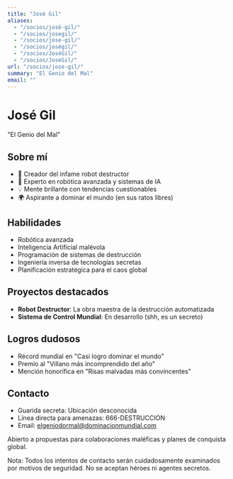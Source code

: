 ```yaml
---
title: "José Gil"
aliases:
  - "/socios/josé-gil/"
  - "/socios/josegil/"
  - "/socios/jose-gil/"
  - "/socios/joségil/"
  - "/socios/JoséGil/"
  - "/socios/JoseGil/"
url: "/socios/jose-gil/"
summary: "El Genio del Mal"
email: ""
---
```


# José Gil
"El Genio del Mal"

## Sobre mí
- 🤖 Creador del infame robot destructor
- 🔬 Experto en robótica avanzada y sistemas de IA
- 💡 Mente brillante con tendencias cuestionables
- 🌍 Aspirante a dominar el mundo (en sus ratos libres)

## Habilidades
- Robótica avanzada
- Inteligencia Artificial malévola
- Programación de sistemas de destrucción
- Ingeniería inversa de tecnologías secretas
- Planificación estratégica para el caos global

## Proyectos destacados
- **Robot Destructor**: La obra maestra de la destrucción automatizada
- **Sistema de Control Mundial**: En desarrollo (shh, es un secreto)

## Logros dudosos
- Récord mundial en "Casi logro dominar el mundo"
- Premio al "Villano más incomprendido del año"
- Mención honorífica en "Risas malvadas más convincentes"

## Contacto
- Guarida secreta: Ubicación desconocida
- Línea directa para amenazas: 666-DESTRUCCION
- Email: elgeniodormal@dominacionmundial.com


Abierto a propuestas para colaboraciones maléficas y planes de conquista global.

Nota: Todos los intentos de contacto serán cuidadosamente examinados por motivos de seguridad. No se aceptan héroes ni agentes secretos.